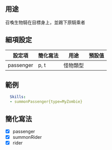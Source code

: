 ## 用途
召喚生物騎在目標身上，並踢下原騎乘者

## 細項設定
| 設定項 | 簡化寫法 | 用途 | 預設值 |
|-----------|-----------|----------------------------------------------------------------------|---------|
| passenger | p, t | 怪物類型   | |

  
## 範例
```yml
  Skills:
  - summonPassenger{type=MyZombie}
```

## 簡化寫法
- [x] passenger
- [x] summonRider
- [x] rider